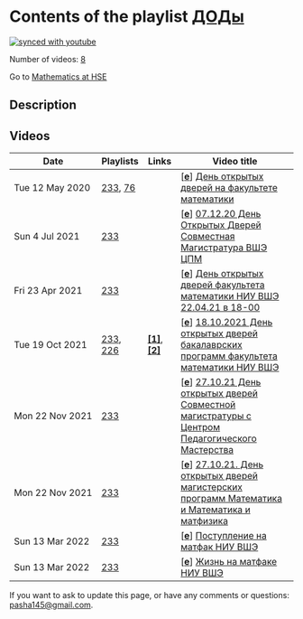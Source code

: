 # Contents of the playlist [ДОДы](https://www.youtube.com/playlist?list=PLq3E5oubNNoAnaZQ2_RckpDtM-qIHEaQm)

[![synced with youtube](https://img.shields.io/github/last-commit/mathphysschool/mathphysschool.github.io/autoupdate1?label=synced%20with%20youtube)](https://github.com/mathphysschool/mathphysschool.github.io/commits/autoupdate1)

Number of videos: [8](#videos)

Go to [Mathematics at HSE](../README.md)

## Description



## Videos

|Date|Playlists|Links|Video title|
|---|---|---|---|
| Tue&nbsp;12&nbsp;May&nbsp;2020 | [233](../playlists/233 "ДОДы"), [76](../playlists/76 "День открытых дверей 2020") |  | [[**e**](https://studio.youtube.com/video/QZj8YpSs6_k/edit "Edit")] [День открытых дверей на факультете математики](https://www.youtube.com/watch?v=QZj8YpSs6_k&list=PLq3E5oubNNoAnaZQ2_RckpDtM-qIHEaQm "Презентация магистерских программ &#34;Mathematics&#34; и &#34;Математика и математическая физика&#34;.&#013;Вопросы можно задавать в чате или на почту MathStudyOffice@hse.ru") |
| Sun&nbsp;4&nbsp;Jul&nbsp;2021 | [233](../playlists/233 "ДОДы") |  | [[**e**](https://studio.youtube.com/video/gJ3fKCapUe8/edit "Edit")] [07.12.20 День Открытых Дверей Совместная Магистратура ВШЭ ЦПМ](https://www.youtube.com/watch?v=gJ3fKCapUe8&list=PLq3E5oubNNoAnaZQ2_RckpDtM-qIHEaQm) |
| Fri&nbsp;23&nbsp;Apr&nbsp;2021 | [233](../playlists/233 "ДОДы") |  | [[**e**](https://studio.youtube.com/video/9QlTYciv0HM/edit "Edit")] [День открытых дверей факультета математики НИУ ВШЭ 22.04.21 в 18-00](https://www.youtube.com/watch?v=9QlTYciv0HM&list=PLq3E5oubNNoAnaZQ2_RckpDtM-qIHEaQm) |
| Tue&nbsp;19&nbsp;Oct&nbsp;2021 | [233](../playlists/233 "ДОДы"), [226](../playlists/226 "День открытых дверей бакалавриата 18.10.2021") | [**[1]**](https://www.hse.ru/ba/math/tracks), [**[2]**](https://www.hse.ru/ba/cpm/tracks) | [[**e**](https://studio.youtube.com/video/IkkAXy-mImc/edit "Edit")] [18.10.2021 День открытых дверей бакалаврских программ факультета математики НИУ ВШЭ](https://www.youtube.com/watch?v=IkkAXy-mImc&list=PLq3E5oubNNoAnaZQ2_RckpDtM-qIHEaQm "Уважаемые школьники и их родители!&#013;&#013;Приглашаем вас принять участие в дне открытых дверей бакалаврских программ факультета&#013;математики. Он состоится в онлайн формате 18 октября 2021г. с 18.00 до 20.00 часов.&#013;&#013;Декан факультета А.С. Скрипченко представит вам факультет и расскажет о его месте в ряду&#013;мировых научно-исследовательских и образовательных математических центров.&#013;&#013;Руководители образовательных программ “Математика” А.В. Клименко и “Совместный&#013;бакалавриат НИУ ВШЭ и Центра педагогического мастерства” Н.В. Походня расскажут о&#013;правилах приема и особенностях обучения на наших бакалаврских программах и ответят на&#013;ваши вопросы.&#013;&#013;Свои вопросы вы можете заранее присылать по адресу math@hse.ru&#013;&#013;Вы сможете также задать вопросы в чате этого видео во время трансляции .&#013;&#013;Мы также рекомендуем вам посетить посвященные абитуриентам странички наших&#013;образовательных программ “Математика” https://www.hse.ru/ba/math/tracks и “Совместный бакалавриат НИУ ВШЭ и ЦПМ” https://www.hse.ru/ba/cpm/tracks ,&#013;где в разделах Траектория поступления вы сможете ознакомиться с ответами на наиболее&#013;часто задаваемые вопросы.") |
| Mon&nbsp;22&nbsp;Nov&nbsp;2021 | [233](../playlists/233 "ДОДы") |  | [[**e**](https://studio.youtube.com/video/K5MS-gBG0BY/edit "Edit")] [27.10.21 День открытых дверей Совместной магистратуры с Центром Педагогического Мастерства](https://www.youtube.com/watch?v=K5MS-gBG0BY&list=PLq3E5oubNNoAnaZQ2_RckpDtM-qIHEaQm) |
| Mon&nbsp;22&nbsp;Nov&nbsp;2021 | [233](../playlists/233 "ДОДы") |  | [[**e**](https://studio.youtube.com/video/xI6E_P5BR9w/edit "Edit")] [27.10.21.  День открытых дверей магистерских программ Математика и Математика и матфизика](https://www.youtube.com/watch?v=xI6E_P5BR9w&list=PLq3E5oubNNoAnaZQ2_RckpDtM-qIHEaQm) |
| Sun&nbsp;13&nbsp;Mar&nbsp;2022 | [233](../playlists/233 "ДОДы") |  | [[**e**](https://studio.youtube.com/video/JqWE3HSibaE/edit "Edit")] [Поступление на матфак НИУ ВШЭ](https://www.youtube.com/watch?v=JqWE3HSibaE&list=PLq3E5oubNNoAnaZQ2_RckpDtM-qIHEaQm "Видео для ДОД 13.03.22") |
| Sun&nbsp;13&nbsp;Mar&nbsp;2022 | [233](../playlists/233 "ДОДы") |  | [[**e**](https://studio.youtube.com/video/KXTES4GwNxM/edit "Edit")] [Жизнь на матфаке НИУ ВШЭ](https://www.youtube.com/watch?v=KXTES4GwNxM&list=PLq3E5oubNNoAnaZQ2_RckpDtM-qIHEaQm "Видео для ДОД 13.03.22") |


 If you want to ask to update this page, or have any comments or questions: <pasha145@gmail.com>.